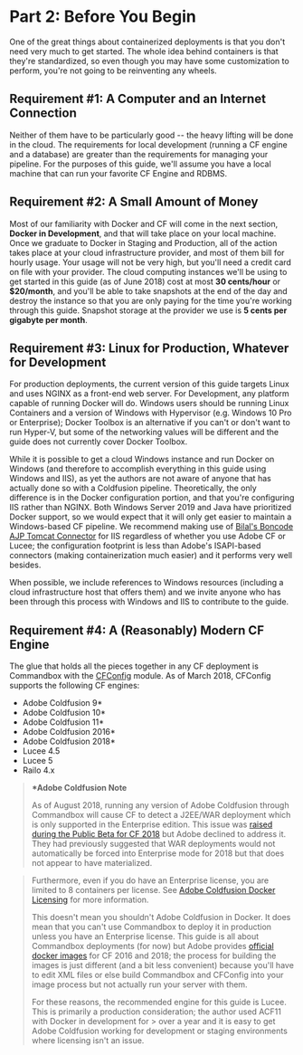 # Part 2: Before You Begin

One of the great things about containerized deployments is that you don't need very much to get started. The whole idea behind containers is that they're standardized, so even though you may have some customization to perform, you're not going to be reinventing any wheels.

## Requirement \#1: A Computer and an Internet Connection

Neither of them have to be particularly good -- the heavy lifting will be done in the cloud. The requirements for local development \(running a CF engine and a database\) are greater than the requirements for managing your pipeline. For the purposes of this guide, we'll assume you have a local machine that can run your favorite CF Engine and RDBMS.

## Requirement \#2: A Small Amount of Money

Most of our familiarity with Docker and CF will come in the next section, **Docker in Development**, and that will take place on your local machine. Once we graduate to Docker in Staging and Production, all of the action takes place at your cloud infrastructure provider, and most of them bill for hourly usage. Your usage will not be very high, but you'll need a credit card on file with your provider. The cloud computing instances we'll be using to get started in this guide \(as of June 2018\) cost at most **30 cents/hour** or **$20/month**, and you'll be able to take snapshots at the end of the day and destroy the instance so that you are only paying for the time you're working through this guide. Snapshot storage at the provider we use is **5 cents per gigabyte per month**.

## Requirement \#3: Linux for Production, Whatever for Development

For production deployments, the current version of this guide targets Linux and uses NGINX as a front-end web server. For Development, any platform capable of running Docker will do. Windows users should be running Linux Containers and a version of Windows with Hypervisor \(e.g. Windows 10 Pro or Enterprise\); Docker Toolbox is an alternative if you can't or don't want to run Hyper-V, but some of the networking values will be different and the guide does not currently cover Docker Toolbox.

While it is possible to get a cloud Windows instance and run Docker on Windows \(and therefore to accomplish everything in this guide using Windows and IIS\), as yet the authors are not aware of anyone that has actually done so with a Coldfusion pipeline. Theoretically, the only difference is in the Docker configuration portion, and that you're configuring IIS rather than NGINX. Both Windows Server 2019 and Java have prioritized Docker support, so we would expect that it will only get easier to maintain a Windows-based CF pipeline. We recommend making use of [Bilal's Boncode AJP Tomcat Connector](http://boncode.net/connector/webdocs/Tomcat_Connector.htm) for IIS regardless of whether you use Adobe CF or Lucee; the configuration footprint is less than Adobe's ISAPI-based connectors \(making containerization much easier\) and it performs very well besides.

When possible, we include references to Windows resources \(including a cloud infrastructure host that offers them\) and we invite anyone who has been through this process with Windows and IIS to contribute to the guide.

## Requirement \#4: A \(Reasonably\) Modern CF Engine

The glue that holds all the pieces together in any CF deployment is Commandbox with the [CFConfig](https://www.forgebox.io/view/commandbox-cfconfig) module. As of March 2018, CFConfig supports the following CF engines:

* Adobe Coldfusion 9\*
* Adobe Coldfusion 10\*
* Adobe Coldfusion 11\*
* Adobe Coldfusion 2016\*
* Adobe Coldfusion 2018\*
* Lucee 4.5
* Lucee 5
* Railo 4.x

> **\*Adobe Coldfusion Note**
>
> As of August 2018, running any version of Adobe Coldfusion through Commandbox will cause CF to detect a J2EE/WAR deployment which is only supported in the Enterprise edition. This issue was [raised during the Public Beta for CF 2018](https://coldfusion.adobe.com/discussion/2479279/) but Adobe declined to address it. They had previously suggested that WAR deployments would not automatically be forced into Enterprise mode for 2018 but that does not appear to have materialized.

>Furthermore, even if you do have an Enterprise license, you are limited to 8 containers per license. See [Adobe Coldfusion Docker Licensing](https://coldfusion.adobe.com/2019/03/coldfusion-licensing-docker-containers/) for more information.
>
> This doesn't mean you shouldn't Adobe Coldfusion in Docker. It does mean that you can't use Commandbox to deploy it in production unless you have an Enterprise license. This guide is all about Commandbox deployments \(for now\) but Adobe provides [official docker images](https://bintray.com/eaps/coldfusion) for CF 2016 and 2018; the process for building the images is just different \(and a bit less convenient\) because you'll have to edit XML files or else build Commandbox and CFConfig into your image process but not actually run your server with them.
>
> For these reasons, the recommended engine for this guide is Lucee. This is primarily a production consideration; the author used ACF11 with Docker in development for &gt; over a year and it is easy to get Adobe Coldfusion working for development or staging environments where licensing isn't an issue.



